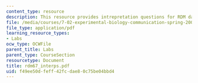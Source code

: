```yaml
---
content_type: resource
description: This resource provides intrepretation questions for RDM day 6 and 7.
file: /media/courses/7-02-experimental-biology-communication-spring-2005/f49ee50dfeff42fcdae80c75be04bbd4_rdm67_interps.pdf
file_type: application/pdf
learning_resource_types:
- Labs
ocw_type: OCWFile
parent_title: Labs
parent_type: CourseSection
resourcetype: Document
title: rdm67_interps.pdf
uid: f49ee50d-feff-42fc-dae8-0c75be04bbd4
---
```

